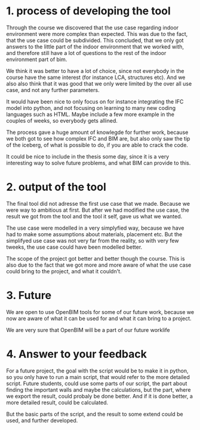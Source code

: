 


# 1. process of developing the tool

Through the course we discovered that the use case regarding indoor environment were more complex than expected. This was due to the fact, that the use case could be subdivided. This concluded, that we only got answers to the little part of the indoor environment that we worked with, and therefore still have a lot of questions to the rest of the indoor environment part of bim.

We think it was better to have a lot of choice, since not everybody in the course have the same interest (for instance LCA, structures etc). And we also also think that it was good that we only were limited by the over all use case, and not any further parameters. 

It would have been nice to only focus on for instance integrating the IFC model into python, and not focusing on learning to many new coding languages such as HTML. Maybe include a few more example in the couples of weeks, so everybody gets allined. 

The process gave a huge amount of knowlegde for further work, because we both got to see how complex IFC and BIM are, but also only saw the tip of the iceberg, of what is possible to do, if you are able to crack the code.

It could be nice to include in the thesis some day, since it is a very interesting way to solve future problems, and what BIM can provide to this. 


# 2. output of the tool

The final tool did not adresse the first use case that we made. Because we were way to ambitious at first. But after we had modified the use case, the result we got from the tool and the tool it self, gave us what we wanted.

The use case were modelled in a very simplyfied way, because we have had to make some assumptions about materials, placement etc. But the simplifyed use case was not very far from the reality, so with very few tweeks, the use case could have been modelled better.  

The scope of the project got better and better though the course. This is also due to the fact that we got more and more aware of what the use case could bring to the project, and what it couldn't.

# 3. Future

We are open to use OpenBIM tools for some of our future work, because we now are aware of what it can be used for and what it can bring to a project.

We are very sure that OpenBIM will be a part of our future worklife

# 4. Answer to your feedback

For a future project, the goal with the script would be to make it in python, so you only have to run a main script, that would refer to the more detailed script.
Future students, could use some parts of our script, the part about finding the important walls and maybe the calculations, but the part, where we export the result, could probaly be done better. And if it is done better, a more detailed result, could be calculated.

But the basic parts of the script, and the result to some extend could be used, and further developed.


